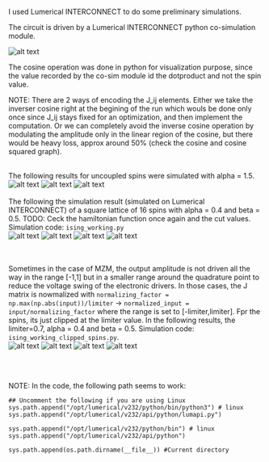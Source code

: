 I used Lumerical INTERCONNECT to do some preliminary simulations.

The circuit is driven by a Lumerical INTERCONNECT python co-simulation module.

![alt text](Ising.png)

The cosine operation was done in python for visualization purpose, since the value recorded by the co-sim module id the dotproduct and not the spin value. <br/>

NOTE: There are 2 ways of encoding the J_ij elements. Either we take the inverser cosine right at the begining of the run which wouls be done only once since J_ij stays fixed for an optimization, and then implement the computation. Or we can completely avoid the inverse cosine operation by modulating the amplitude only in the linear region of the cosine, but there would be heavy loss, approx around 50% (check the cosine and cosine squared graph).<br/><br/>

The following results for uncoupled spins were simulated with alpha = 1.5. <br/>
![alt text](uncoupled_spins_evolution.png)
![alt text](final_spins.png)
![alt text](dot_product.png)
<br/><br/>
The following the simulation result (simulated on Lumerical INTERCONNECT) of a square lattice of 16 spins with alpha = 0.4 and beta = 0.5. TODO: Ceck the hamiltonian function once again and the cut values. Simulation code: `ising_working.py`<br/>
![alt text](spin_evolution_4spins.png)
![alt text](final_spin_values_4spins.png)
![alt text](ising_energy_4spins.png)
![alt text](dot_product_4spins.png)

<br/><br/>
Sometimes in the case of MZM, the output amplitude is not driven all the way in the range [-1,1] but in a smaller range around the quadrature point to reduce the voltage swing of the electronic drivers. In those cases, the J matrix is nowmalized with `normalizing_factor = np.max(np.abs(input))/limiter` -> `normalized_input = input/normalizing_factor` where the range is set to [-limiter,limiter]. Fpr the spins, its just clipped at the limiter value. In the following results, the limiter=0.7, alpha = 0.4 and beta = 0.5. Simulation code: `ising_working_clipped_spins.py`. <br/>
![alt text](spin_evolution_4spins_clipped.png)
![alt text](final_spin_values_4spins_clipped.png)
![alt text](ising_energy_4spins_clipped.png)
![alt text](dot_product_4spins_clipped.png)

<br/><br/>

NOTE:
In the code, the following path seems to work:

```
## Uncomment the following if you are using Linux
sys.path.append("/opt/lumerical/v232/python/bin/python3") # linux
sys.path.append("/opt/lumerical/v232/api/python/lumapi.py") 

sys.path.append("/opt/lumerical/v232/python/bin") # linux
sys.path.append("/opt/lumerical/v232/api/python") 

sys.path.append(os.path.dirname(__file__)) #Current directory
```
